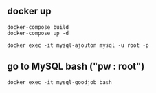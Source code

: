 
## docker up
```
docker-compose build
docker-compose up -d

docker exec -it mysql-ajouton mysql -u root -p
```

## go to MySQL bash ("pw : root")

```
docker exec -it mysql-goodjob bash
```

